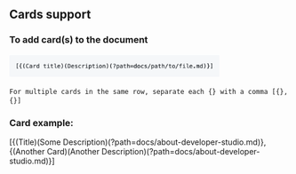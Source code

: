 ## Cards support

<!-- theme: info -->

### To add card(s) to the document

<img width="75%" src="https://raw.githubusercontent.com/Fiserv/developer-studio-support/develop/assets/images/md/card_syntax.png">
   
   
    For multiple cards in the same row, separate each {} with a comma [{},{}]


### Card example:

[{(Title)(Some Description)(?path=docs/about-developer-studio.md)},{(Another Card)(Another Description)(?path=docs/about-developer-studio.md)}]

